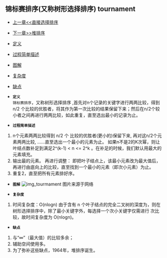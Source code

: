 ## 锦标赛排序(又称树形选择排序) tournament

- [上一章<<直接选择排序](../direct_selection)
- [下一章>>堆排序](../heap)
- [定义](#1)
- [过程简单描述](#2)
- [图解](#3)
- [复杂度](#4)
- [缺点](#5)



- <i id="1"></i>**`定义`**  
`锦标赛排序`，又称树形选择排序 ,首先对n个记录的关键字进行两两比较，得到 n/2 个比较的优胜者，将其作为第一次比较的结果保留下来；然后在n/2个较小者之间再进行两两比较，如此重复，直至选出最小的记录为止。

- <i id="2"></i>**`过程简单描述`**  
1. n个元素两两比较得到 n/2 个 比较的优胜者(更小的)保留下来, 再对这n/2个元素两两比较, ……直至选出一个最小的元素为止。 如果n不是2的K次幂，则让叶结点数补足到满足2^(k-1) < n <= 2^k 。在补足的时候，我们默认用最大的元素填充。
2. 输出最的元素。 再进行调整： 即把叶子结点上，该最小元素改为最大值后，再进行由底向上的比较，直至找到一个最小的元素（即次小元素）为止。
3. 重复2，直至把所有元素排好序。

- <i id="3"></i>**`图解`**
![img_tourmament](./img_tourmament.png)
图片来源于网络

- <i id="4"></i>**`复杂度`**  
1. 时间复杂度：O(nlogn)
    由于含有 n 个叶子结点的完全二叉树的深度为，则在树形选择排序中，除了最小关键字外，每选择一个次小关键字仅需进行 次比较，故时间复杂度为 O(nlogn)。



- <i id="5"></i>**`缺点`**  
 1. 与“∞”（最大值）的比较多余； 
 2. 辅助空间使用多。
 3. 为了弥补这些缺点，1964年，堆排序诞生。